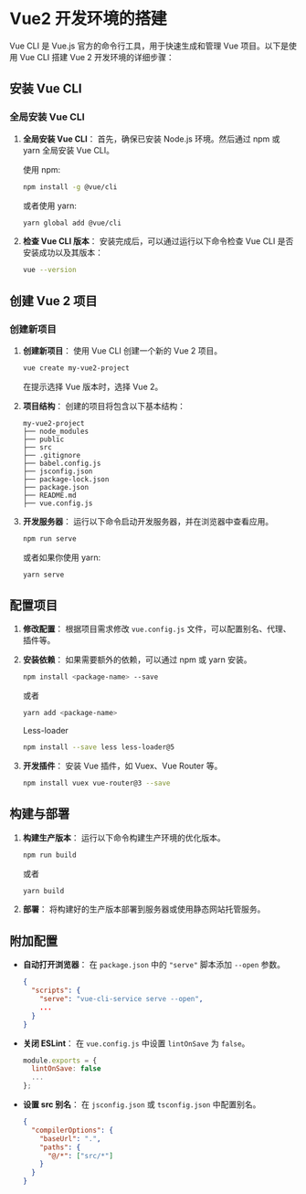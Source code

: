 # Vue2 开发环境的搭建

Vue CLI 是 Vue.js 官方的命令行工具，用于快速生成和管理 Vue 项目。以下是使用 Vue CLI 搭建 Vue 2 开发环境的详细步骤：

## 安装 Vue CLI

### 全局安装 Vue CLI
1. **全局安装 Vue CLI**：
   首先，确保已安装 Node.js 环境。然后通过 npm 或 yarn 全局安装 Vue CLI。

   使用 npm:
   ```bash
   npm install -g @vue/cli
   ```

   或者使用 yarn:
   ```bash
   yarn global add @vue/cli
   ```

2. **检查 Vue CLI 版本**：
   安装完成后，可以通过运行以下命令检查 Vue CLI 是否安装成功以及其版本：
   ```bash
   vue --version
   ```

## 创建 Vue 2 项目

### 创建新项目
1. **创建新项目**：
   使用 Vue CLI 创建一个新的 Vue 2 项目。

   ```bash
   vue create my-vue2-project
   ```

   在提示选择 Vue 版本时，选择 Vue 2。

2. **项目结构**：
   创建的项目将包含以下基本结构：

   ```
   my-vue2-project
   ├── node_modules
   ├── public
   ├── src
   ├── .gitignore
   ├── babel.config.js
   ├── jsconfig.json
   ├── package-lock.json
   ├── package.json
   ├── README.md
   ├── vue.config.js
   ```

3. **开发服务器**：
   运行以下命令启动开发服务器，并在浏览器中查看应用。

   ```bash
   npm run serve
   ```

   或者如果你使用 yarn:

   ```bash
   yarn serve
   ```

## 配置项目

1. **修改配置**：
   根据项目需求修改 `vue.config.js` 文件，可以配置别名、代理、插件等。

2. **安装依赖**：
   如果需要额外的依赖，可以通过 npm 或 yarn 安装。

   ```bash
   npm install <package-name> --save
   ```

   或者

   ```bash
   yarn add <package-name>
   ```

   Less-loader
   ```bash
   npm install --save less less-loader@5
   ``` 
3. **开发插件**：
   安装 Vue 插件，如 Vuex、Vue Router 等。

   ```bash
   npm install vuex vue-router@3 --save
   ```


## 构建与部署

1. **构建生产版本**：
   运行以下命令构建生产环境的优化版本。

   ```bash
   npm run build
   ```

   或者

   ```bash
   yarn build
   ```

2. **部署**：
   将构建好的生产版本部署到服务器或使用静态网站托管服务。

## 附加配置

- **自动打开浏览器**：
  在 `package.json` 中的 `"serve"` 脚本添加 `--open` 参数。

  ```json
  {
    "scripts": {
      "serve": "vue-cli-service serve --open",
      ...
    }
  }
  ```

- **关闭 ESLint**：
  在 `vue.config.js` 中设置 `lintOnSave` 为 `false`。

  ```javascript
  module.exports = {
    lintOnSave: false
    ...
  };
  ```

- **设置 src 别名**：
  在 `jsconfig.json` 或 `tsconfig.json` 中配置别名。

  ```json
  {
    "compilerOptions": {
      "baseUrl": ".",
      "paths": {
        "@/*": ["src/*"]
      }
    }
  }
  ```
